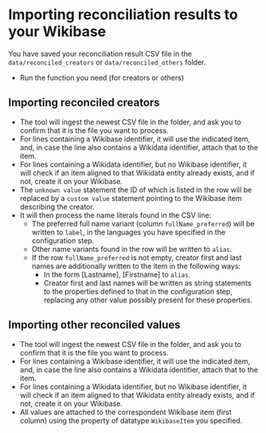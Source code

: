 # Importing reconciliation results to your Wikibase

You have saved your reconciliation result CSV file in the `data/reconciled_creators` or `data/reconciled_others` folder.

* Run the function you need (for creators or others)

## Importing reconciled creators
* The tool will ingest the newest CSV file in the folder, and ask you to confirm that it is the file you want to process.
* For lines containing a Wikibase identifier, it will use the indicated item, and, in case the line also contains a Wikidata identifier, attach that to the item.
* For lines containing a Wikidata identifier, but no Wikibase identifier, it will check if an item aligned to that Wikidata entity already exists, and if not, create it on your Wikibase.
* The `unknown value` statement the ID of which is listed in the row will be replaced by a `custom value` statement pointing to the Wikibase item describing the creator.
* It will then process the name literals found in the CSV line:
  * The preferred full name variant (column `fullName_preferred`) will be written to `label`, in the languages you have specified in the configuration step.
  * Other name variants found in the row will be written to `alias`.
  * If the row `fullName_preferred` is not empty, creator first and last names are additionally written to the item in the following ways:
    * In the form [Lastname], [Firstname] to `alias`.
    * Creator first and last names will be written as string statements to the properties defined to that in the configuration step, replacing any other value possibly present for these properties.

## Importing other reconciled values
* The tool will ingest the newest CSV file in the folder, and ask you to confirm that it is the file you want to process.
* For lines containing a Wikibase identifier, it will use the indicated item, and, in case the line also contains a Wikidata identifier, attach that to the item.
* For lines containing a Wikidata identifier, but no Wikibase identifier, it will check if an item aligned to that Wikidata entity already exists, and if not, create it on your Wikibase.
* All values are attached to the correspondent Wikibase item (first column) using the property of datatype `WikibaseItem` you specified.